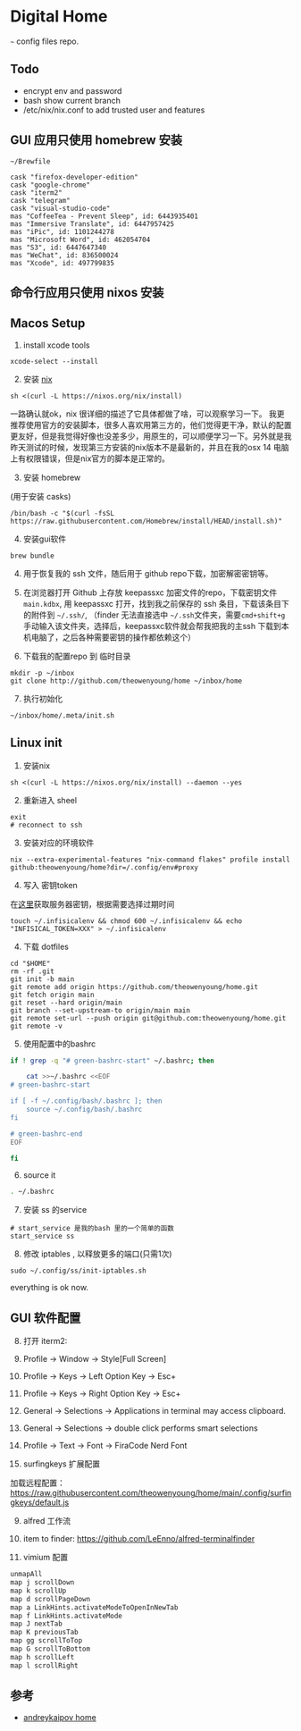 # Digital Home

`~` config files repo.

## Todo

- encrypt env and password
- bash show current branch
- /etc/nix/nix.conf to add trusted user and features

## GUI 应用只使用 homebrew 安装

`~/Brewfile`

```
cask "firefox-developer-edition"
cask "google-chrome"
cask "iterm2"
cask "telegram"
cask "visual-studio-code"
mas "CoffeeTea - Prevent Sleep", id: 6443935401
mas "Immersive Translate", id: 6447957425
mas "iPic", id: 1101244278
mas "Microsoft Word", id: 462054704
mas "S3", id: 6447647340
mas "WeChat", id: 836500024
mas "Xcode", id: 497799835
```

## 命令行应用只使用 nixos 安装

## Macos Setup

1. install xcode tools

```
xcode-select --install
```

2. 安装 [nix](https://nixos.org/download.html#nix-install-macos)

```
sh <(curl -L https://nixos.org/nix/install)
```

一路确认就ok，nix 很详细的描述了它具体都做了啥，可以观察学习一下。 我更推荐使用官方的安装脚本，很多人喜欢用第三方的，他们觉得更干净，默认的配置更友好，但是我觉得好像也没差多少，用原生的，可以顺便学习一下。另外就是我昨天测试的时候，发现第三方安装的nix版本不是最新的，并且在我的osx 14 电脑上有权限错误，但是nix官方的脚本是正常的。

3. 安装 homebrew

(用于安装 casks)

```
/bin/bash -c "$(curl -fsSL https://raw.githubusercontent.com/Homebrew/install/HEAD/install.sh)"
```

4. 安装gui软件

```
brew bundle
```

4. 用于恢复我的 ssh 文件，随后用于 github repo下载，加密解密密钥等。

5. 在浏览器打开 Github 上存放 keepassxc 加密文件的repo，下载密钥文件 `main.kdbx`, 用 keepassxc 打开，找到我之前保存的 ssh 条目，下载该条目下的附件到 `~/.ssh/`, （finder 无法直接选中 `~/.ssh`文件夹，需要`cmd+shift+g` 手动输入该文件夹，选择后，keepassxc软件就会帮我把我的主ssh 下载到本机电脑了，之后各种需要密钥的操作都依赖这个）

6. 下载我的配置repo 到 临时目录

```
mkdir -p ~/inbox
git clone http://github.com/theowenyoung/home ~/inbox/home
```

7. 执行初始化

```
~/inbox/home/.meta/init.sh
```

## Linux init

1. 安装nix

```
sh <(curl -L https://nixos.org/nix/install) --daemon --yes
```

2. 重新进入 sheel

```
exit
# reconnect to ssh
```

3. 安装对应的环境软件

```
nix --extra-experimental-features "nix-command flakes" profile install github:theowenyoung/home?dir=/.config/env#proxy
```

4. 写入 密钥token

在[这里](https://app.infisical.com/project/6547bc625cd2f14fb4bfc19f/members)获取服务器密钥，根据需要选择过期时间

```
touch ~/.infisicalenv && chmod 600 ~/.infisicalenv && echo "INFISICAL_TOKEN=XXX" > ~/.infisicalenv
```

4. 下载 dotfiles

```
cd "$HOME"
rm -rf .git
git init -b main
git remote add origin https://github.com/theowenyoung/home.git
git fetch origin main
git reset --hard origin/main
git branch --set-upstream-to origin/main main
git remote set-url --push origin git@github.com:theowenyoung/home.git
git remote -v
```

5. 使用配置中的bashrc

```bash
if ! grep -q "# green-bashrc-start" ~/.bashrc; then

	cat >>~/.bashrc <<EOF
# green-bashrc-start

if [ -f ~/.config/bash/.bashrc ]; then
    source ~/.config/bash/.bashrc
fi

# green-bashrc-end
EOF

fi
```

6. source it

```bash
. ~/.bashrc
```

7. 安装 ss 的service

```
# start_service 是我的bash 里的一个简单的函数
start_service ss
```

8. 修改 iptables , 以释放更多的端口(只需1次)

```
sudo ~/.config/ss/init-iptables.sh
```

everything is ok now.

## GUI 软件配置

8. 打开 iterm2:

1. Profile -> Window -> Style[Full Screen]
1. Profile -> Keys -> Left Option Key -> Esc+
1. Profile -> Keys -> Right Option Key -> Esc+
1. General -> Selections -> Applications in terminal may access clipboard.
1. General -> Selections -> double click performs smart selections
1. Profile -> Text -> Font -> FiraCode Nerd Font

1. surfingkeys 扩展配置

加载远程配置： <https://raw.githubusercontent.com/theowenyoung/home/main/.config/surfingkeys/default.js>

9. alfred 工作流

1. item to finder: <https://github.com/LeEnno/alfred-terminalfinder>

1. vimium 配置

```bash
unmapAll
map j scrollDown
map k scrollUp
map d scrollPageDown
map a LinkHints.activateModeToOpenInNewTab
map f LinkHints.activateMode
map J nextTab
map K previousTab
map gg scrollToTop
map G scrollToBottom
map h scrollLeft
map l scrollRight
```

## 参考

- [andreykaipov home](https://github.com/andreykaipov/home)
